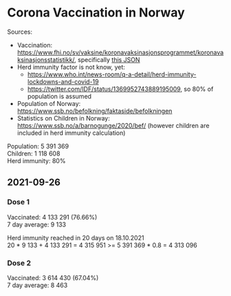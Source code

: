 # Corona Vaccination in Norway

Sources:

- Vaccination: <https://www.fhi.no/sv/vaksine/koronavaksinasjonsprogrammet/koronavaksinasjonsstatistikk/>, specifically [this JSON](https://www.fhi.no/api/chartdata/api/99119)
- Herd immunity factor is not know, yet:
  - <https://www.who.int/news-room/q-a-detail/herd-immunity-lockdowns-and-covid-19>
  - <https://twitter.com/IDF/status/1369952743889195009>, so 80% of population is assumed
- Population of Norway: <https://www.ssb.no/befolkning/faktaside/befolkningen>
- Statistics on Children in Norway: https://www.ssb.no/a/barnogunge/2020/bef/ (however children are included in herd immunity calculation)

Population: 5 391 369  
Children: 1 118 608  
Herd immunity: 80%  

## 2021-09-26

### Dose 1

Vaccinated: 4 133 291 (76.66%)  
7 day average: 9 133

Herd immunity reached in 20 days on 18.10.2021  
20 * 9 133 + 4 133 291 = 4 315 951 >= 5 391 369 * 0.8 = 4 313 096

### Dose 2

Vaccinated: 3 614 430 (67.04%)  
7 day average: 8 463

